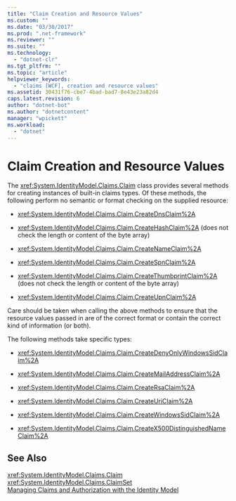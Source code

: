 ```yaml
---
title: "Claim Creation and Resource Values"
ms.custom: ""
ms.date: "03/30/2017"
ms.prod: ".net-framework"
ms.reviewer: ""
ms.suite: ""
ms.technology: 
  - "dotnet-clr"
ms.tgt_pltfrm: ""
ms.topic: "article"
helpviewer_keywords: 
  - "claims [WCF], creation and resource values"
ms.assetid: 30431f76-cbe7-4bad-bad7-8e43e23a82d4
caps.latest.revision: 6
author: "dotnet-bot"
ms.author: "dotnetcontent"
manager: "wpickett"
ms.workload: 
  - "dotnet"
---
```

# Claim Creation and Resource Values
The <xref:System.IdentityModel.Claims.Claim> class provides several methods for creating instances of built-in claims types. Of these methods, the following perform no semantic or format checking on the supplied resource:  
  
-   <xref:System.IdentityModel.Claims.Claim.CreateDnsClaim%2A>  
  
-   <xref:System.IdentityModel.Claims.Claim.CreateHashClaim%2A> (does not check the length or content of the byte array)  
  
-   <xref:System.IdentityModel.Claims.Claim.CreateNameClaim%2A>  
  
-   <xref:System.IdentityModel.Claims.Claim.CreateSpnClaim%2A>  
  
-   <xref:System.IdentityModel.Claims.Claim.CreateThumbprintClaim%2A> (does not check the length or content of the byte array)  
  
-   <xref:System.IdentityModel.Claims.Claim.CreateUpnClaim%2A>  
  
 Care should be taken when calling the above methods to ensure that the resource values passed in are of the correct format or contain the correct kind of information (or both).  
  
 The following methods take specific types:  
  
-   <xref:System.IdentityModel.Claims.Claim.CreateDenyOnlyWindowsSidClaim%2A>  
  
-   <xref:System.IdentityModel.Claims.Claim.CreateMailAddressClaim%2A>  
  
-   <xref:System.IdentityModel.Claims.Claim.CreateRsaClaim%2A>  
  
-   <xref:System.IdentityModel.Claims.Claim.CreateUriClaim%2A>  
  
-   <xref:System.IdentityModel.Claims.Claim.CreateWindowsSidClaim%2A>  
  
-   <xref:System.IdentityModel.Claims.Claim.CreateX500DistinguishedNameClaim%2A>  
  
## See Also  
 <xref:System.IdentityModel.Claims.Claim>  
 <xref:System.IdentityModel.Claims.ClaimSet>  
 [Managing Claims and Authorization with the Identity Model](../../../../docs/framework/wcf/feature-details/managing-claims-and-authorization-with-the-identity-model.md)
